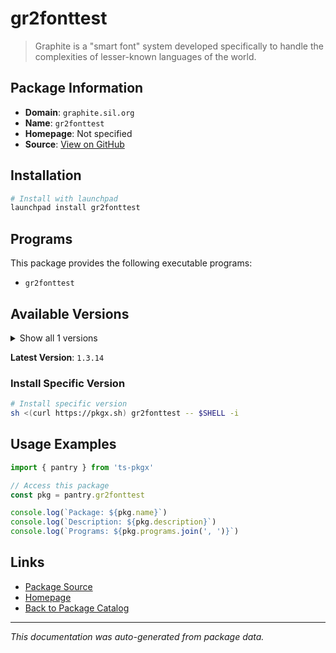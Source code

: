 # gr2fonttest

> Graphite is a "smart font" system developed specifically to handle the complexities of lesser-known languages of the world.

## Package Information

- **Domain**: `graphite.sil.org`
- **Name**: `gr2fonttest`
- **Homepage**: Not specified
- **Source**: [View on GitHub](https://github.com/pkgxdev/pantry/tree/main/projects/graphite.sil.org/package.yml)

## Installation

```bash
# Install with launchpad
launchpad install gr2fonttest
```

## Programs

This package provides the following executable programs:

- `gr2fonttest`

## Available Versions

<details>
<summary>Show all 1 versions</summary>

- `1.3.14`

</details>

**Latest Version**: `1.3.14`

### Install Specific Version

```bash
# Install specific version
sh <(curl https://pkgx.sh) gr2fonttest -- $SHELL -i
```

## Usage Examples

```typescript
import { pantry } from 'ts-pkgx'

// Access this package
const pkg = pantry.gr2fonttest

console.log(`Package: ${pkg.name}`)
console.log(`Description: ${pkg.description}`)
console.log(`Programs: ${pkg.programs.join(', ')}`)
```

## Links

- [Package Source](https://github.com/pkgxdev/pantry/tree/main/projects/graphite.sil.org/package.yml)
- [Homepage](#)
- [Back to Package Catalog](../package-catalog.md)

---

*This documentation was auto-generated from package data.*
